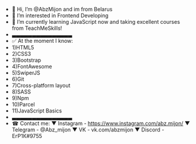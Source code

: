 - 👋 Hi, I’m @AbzMijon and im from Belarus
- 👀 I’m interested in Frontend Developing
- 🌱 I’m currently learning JavaScript now and taking excellent courses from TeachMeSkills!
- ▃▃▃▃▃▃▃▃▃▃▃▃▃▃▃
- ✅ At the moment I know:
- 1)HTML5
- 2)CSS3
- 3)Bootstrap
- 4)FontAwesome
- 5)SwiperJS
- 6)Git
- 7)Cross-platform layout
- 8)SASS
- 9)Npm
- 10)Parcel
- 11)JavaScript Basics
- ▃▃▃▃▃▃▃▃▃▃▃▃▃▃▃
- ☎ Contact me:
▼ Instagram - https://www.instagram.com/abz.mijon/
▼ Telegram - @Abz_mijon
▼ VK - vk.com/abzmijon
▼ Discord - ЕгР1К#9755

<!---
AbzMijon/AbzMijon is a ✨ special ✨ repository because its `README.md` (this file) appears on your GitHub profile.
You can click the Preview link to take a look at your changes.
--->
